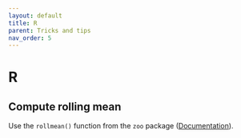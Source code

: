 ```yaml
---
layout: default
title: R
parent: Tricks and tips
nav_order: 5
---
```


# R

## Compute rolling mean

Use the `rollmean()` function from the `zoo` package ([Documentation](https://www.rdocumentation.org/packages/zoo/versions/1.8-8/topics/rollmean)).